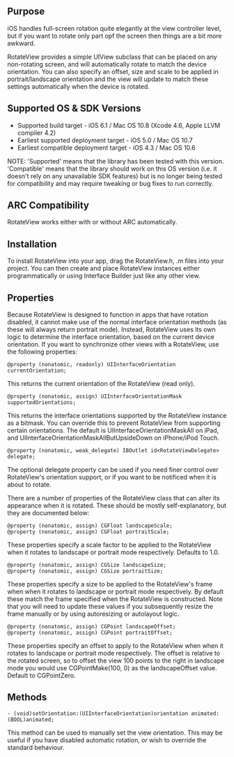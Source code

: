 Purpose
--------------

iOS handles full-screen rotation quite elegantly at the view controller level, but if you want to rotate only part opf the screen then things are a bit more awkward.

RotateView provides a simple UIView subclass that can be placed on any non-rotating screen, and will automatically rotate to match the device orientation. You can also specify an offset, size and scale to be applied in portrait/landscape orientation and the view will update to match these settings automatically when the device is rotated.


Supported OS & SDK Versions
-----------------------------

* Supported build target - iOS 6.1 / Mac OS 10.8 (Xcode 4.6, Apple LLVM compiler 4.2)
* Earliest supported deployment target - iOS 5.0 / Mac OS 10.7
* Earliest compatible deployment target - iOS 4.3 / Mac OS 10.6

NOTE: 'Supported' means that the library has been tested with this version. 'Compatible' means that the library should work on this OS version (i.e. it doesn't rely on any unavailable SDK features) but is no longer being tested for compatibility and may require tweaking or bug fixes to run correctly.


ARC Compatibility
------------------

RotateView works either with or without ARC automatically.


Installation
--------------

To install RotateView into your app, drag the RotateView.h, .m files into your project. You can then create and place RotateView instances either programmatically or using Interface Builder just like any other view.


Properties
---------------------

Because RotateView is designed to function in apps that have rotation disabled, it cannot make use of the normal interface orientation methods (as these will always return portrait mode). Instead, RotateView uses its own logic to determine the interface orientation, based on the current device orientation. If you want to synchronize other views with a RotateView, use the following properties:

    @property (nonatomic, readonly) UIInterfaceOrientation currentOrientation;
    
This returns the current orientation of the RotateView (read only).

    @property (nonatomic, assign) UIInterfaceOrientationMask supportedOrientations;

This returns the interface orientations supported by the RotateView instance as a bitmask. You can override this to prevent RotateView from supporting certain orientations. The default is UIInterfaceOrientationMaskAll on iPad, and UIInterfaceOrientationMaskAllButUpsideDown on iPhone/iPod Touch.

    @property (nonatomic, weak_delegate) IBOutlet id<RotateViewDelegate> delegate;

The optional delegate property can be used if you need finer control over RotateView's orientation support, or if you want to be notificed when it is about to rotate.

There are a number of properties of the RotateView class that can alter its appearance when it is rotated. These should be mostly self-explanatory, but they are documented below:

    @property (nonatomic, assign) CGFloat landscapeScale;
    @property (nonatomic, assign) CGFloat portraitScale;

These properties specify a scale factor to be applied to the RotateView when it rotates to landscape or portrait mode respectively. Defaults to 1.0.

    @property (nonatomic, assign) CGSize landscapeSize;
    @property (nonatomic, assign) CGSize portraitSize;

These properties specify a size to be applied to the RotateView's frame when when it rotates to landscape or portrait mode respectively. By default these match the frame specified when the RotateView is constructed. Note that you will need to update these values if you subsequently resize the frame manually or by using autoresizing or autolayout logic.

    @property (nonatomic, assign) CGPoint landscapeOffset;
    @property (nonatomic, assign) CGPoint portraitOffset;
    
These properties specify an offset to apply to the RotateView when when it rotates to landscape or portrait mode respectively. The offset is relative to the rotated screen, so to offset the view 100 points to the right in landscape mode you would use CGPointMake(100, 0) as the landscapeOffset value. Default to CGPointZero.


Methods
------------

    - (void)setOrientation:(UIInterfaceOrientation)orientation animated:(BOOL)animated;
    
This method can be used to manually set the view orientation. This may be useful if you have disabled automatic rotation, or wish to override the standard behaviour.
